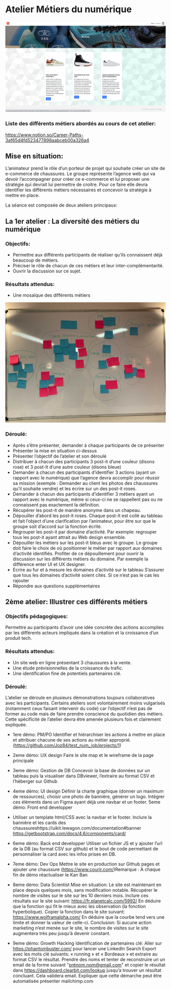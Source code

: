 # Atelier Métiers du numérique

<img src="readme_images/site.png">

### Liste des différents métiers abordés au cours de cet atelier:
https://www.notion.so/Career-Paths-3af65d4fd523477898aabceb00a326a4

## Mise en situation:
L’animateur prend le rôle d’un porteur de projet qui souhaite créer un site de e-commerce de chaussures. Le groupe représente l’agence web qui va devoir l’accompagner pour créer ce e-commerce et lui proposer une stratégie qui devrait lui permettre de croitre. Pour ce faire elle devra identifier les différents métiers nécessaires et concevoir la stratégie à mettre en place.

La séance est composée de deux ateliers principaux:

## La 1er atelier : La diversité des métiers du numérique
### Objectifs: 
- Permettre aux différents participants de réaliser qu’ils connaissent déjà beaucoup de métiers. 
- Préciser le rôle de chacun de ces métiers et leur inter-complémentarité.
- Ouvrir la discussion sur ce sujet.

### Résultats attendus:
- Une mosaïque des différents métiers

<img src="readme_images/tableau.jpg">

### Déroulé: 
- Après s’être présenter, demander à chaque participants de ce présenter
- Présenter la mise en situation ci-dessus
- Présenter l’objectif de l’atelier et son déroulé
- Distribuer à chacun des participants 3 post-it d’une couleur (disons rose) et 3 post-It d’une autre couleur (disons bleue)
- Demander à chacun des participants d’identifier 3 actions (ayant un rapport avec le numérique) que l’agence devra accomplir pour réussir sa mission (exemple : Demander au client les photos des chaussures qu’il souhaite vendre) et les écrire sur un des post-it roses.
- Demander à chacun des participants d’identifier 3 métiers ayant un rapport avec le numérique, même si ceux-ci ne se rappellent pas ou ne connaissent pas exactement la définition.
- Récupérer les post-it de manière anonyme dans un chapeau.
- Dépouiller d’abord les post-it roses. Chaque post-It est collé au tableau et fait l’object d’une clarification par l’animateur, pour être sur que le groupe soit d’accord sur la fonction écrite.
- Regrouper les post-it par domaine d’activité. Par exemple: regrouper tous les post-it ayant attrait au Web design ensemble.
- Dépouiller les métiers sur les post-it bleus avec le groupe. Le groupe doit faire le choix de où positionner le métier par rapport aux domaines d’activité identifiés. Profiter de ce dépouillement pour ouvrir la discussion sur les différents métiers du domaine. Par exemple la différence enter UI et UX designer. 
- Ecrire au fur et à mesure les domaines d’activité sur le tableau
S’assurer que tous les domaines d’activité soient cités. Si ce n’est pas le cas les rajouter
- Répondre aux questions supplémentaires

## 2ème atelier: Illustrer ces différents métiers
### Objectifs pédagogiques: 
Permettre au participants d’avoir une idée concrète des actions accomplies par les différents acteurs impliqués dans la création et la croissance d’un produit tech.

### Résultats attendus:
- Un site web en ligne présentant 3 chaussures à la vente.
- Une étude prévisionnelles de la croissance du trafic.
- Une identification fine de potentiels partenaires clé.

### Déroulé:
L’atelier se déroule en plusieurs démonstrations toujours collaboratives avec les participants. Certains ateliers sont volontairement moins vulgarisés (notamment ceux faisant intervenir du code) car l’objectif n’est pas de former au code mais de faire prendre conscience du quotidien des métiers. Cette spécificité de l’atelier devra être amenée plusieurs fois et clairement expliquée. 

- 1ere démo: PM/PO
Identifier et hiérarchiser les actions à mettre en place et attribuer chacune de ses actions au métier approprié. (https://github.com/Joz84/test_num_job/projects/1)

- 2eme démo: UX design
Faire le site map et le wireframe de la page principale

- 3eme démo: Gestion de DB
Concevoir la base de données sur un tableau puis la visualiser dans DBviewer, l’extraire au format CSV et l’héberger sur Github

- 4eme démo: UI design
Définir la charte graphique (donner un maximum de ressources), choisir une photo de bannière, générer un logo. Intégrer ces éléments dans un Figma ayant déjà une navbar et un footer.
5eme démo: Front end developper

- Utiliser un template html/CSS avec la navbar et le footer. Inclure la bannière et les cards des chaussureshttps://uikit.lewagon.com/documentation#banner
https://getbootstrap.com/docs/4.6/components/card/

- 6eme démo: Back end developper
Utiliser un fichier JS et y ajouter l’url de la DB (au format CSV sur github) et le bout de code permettant de personnaliser la card avec les infos prises en DB. 

- 7eme démo: Dev Ops
Mettre le site en production sur Github pages et ajouter une chaussure (https://www.courir.com/)Remarque : A chaque fin de démo réactualiser le Kan Ban 

- 8eme démo: Data Scientist
Mise en situation: Le site est maintenant en place depuis quelques mois, sans modification notable.
Récupérer le nombre de visites sur le site sur les 10 derniers mois. Inclure ces résultats sur le site suivant: https://fr.planetcalc.com/5992/
En déduire que la fonction qui fit le mieux avec les observation (la fonction hyperbolique).
Copier la fonction dans le site suivant: https://www.wolframalpha.com/
En déduire que la courbe tend vers une limite et donner la valeur de celle-ci. 
Conclusion: Si aucune action marketing n’est menée sur le site, le nombre de visites sur le site augmentera très peu jusqu’à devenir constant.

- 9eme démo: Growth Hacking
Identification de partenaires clé: 
Aller sur https://phantombuster.com/ pour lancer une LinkedIn Search Export avec les mots clé suivants: « running » et « Bordeaux » et extraire au format CSV le résultat. Prendre des noms et tenter de reconstruire un un email de la forme suivant "prénom.nom@gmail.com" et copier le résultat dans https://dashboard.clearbit.com/lookup jusqu’a trouver un résultat concluant. Cela validera email.
Expliquer que cette démarche peut être automatisée présenter mailchimp.com

